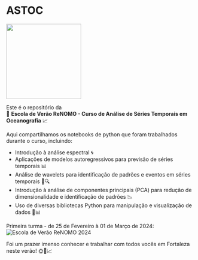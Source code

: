 # ASTOC

<img src="https://github.com/andrebelem/ASTOC/blob/main/ASTOc_logo.png" width="200">

Este é o repositório da<br>
🌊 **Escola de Verão ReNOMO - Curso de Análise de Séries Temporais em Oceanografia** 📈

Aqui compartilhamos os notebooks de python que foram trabalhados durante o curso, incluindo:
- Introdução à análise espectral 🌀
- Aplicações de modelos autoregressivos para previsão de séries temporais 📊
- Análise de wavelets para identificação de padrões e eventos em séries temporais 🌊🔍
- Introdução à análise de componentes principais (PCA) para redução de dimensionalidade e identificação de padrões 📉
- Uso de diversas bibliotecas Python para manipulação e visualização de dados 🐍📊

Primeira turma - de 25 de Fevereiro à 01 de Março de 2024:<br>
![Escola de Verão ReNOMO 2024](https://github.com/andrebelem/ASTOC/blob/main/Fortaleza2024/Escola_de_Ver%C3%A3o_ReNOMO_Fortaleza2024.jpeg)

Foi um prazer imenso conhecer e trabalhar com todos vocês em Fortaleza neste verão! 🌞🌊📈
